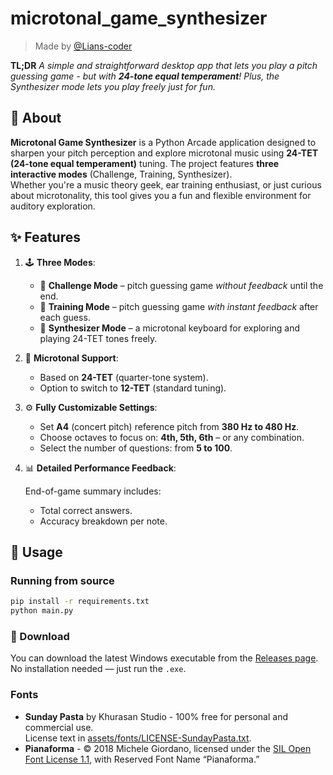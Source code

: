 # microtonal_game_synthesizer

> Made by [@Lians-coder](https://github.com/Lians-coder)

**TL;DR**
_A simple and straightforward desktop app that lets you play a pitch guessing game - but with ***24-tone equal temperament***! Plus, the Synthesizer mode lets you play freely just for fun._

## 🎵 About

**Microtonal Game Synthesizer** is a Python Arcade application designed to sharpen your pitch perception and explore microtonal music using **24-TET (24-tone equal temperament)** tuning. The project features **three interactive modes** (Challenge, Training, Synthesizer).  
Whether you're a music theory geek, ear training enthusiast, or just curious about microtonality, this tool gives you a fun and flexible environment for auditory exploration.  

## ✨ Features

1. 🕹️ **Three Modes**:

   - 🎯 **Challenge Mode** – pitch guessing game _without feedback_ until the end.
   - 🧠 **Training Mode** – pitch guessing game _with instant feedback_ after each guess.
   - 🎹 **Synthesizer Mode** – a microtonal keyboard for exploring and playing 24-TET tones freely.

2. 📐 **Microtonal Support**:

   - Based on **24-TET** (quarter-tone system).
   - Option to switch to **12-TET** (standard tuning).

3. ⚙️ **Fully Customizable Settings**:

   - Set **A4** (concert pitch) reference pitch from **380 Hz to 480 Hz**.
   - Choose octaves to focus on: **4th, 5th, 6th** – or any combination.
   - Select the number of questions: from **5 to 100**.

4. 📊 **Detailed Performance Feedback**:

   End-of-game summary includes:
     - Total correct answers.
     - Accuracy breakdown per note.

## 🚀 Usage

### Running from source

```bash
pip install -r requirements.txt
python main.py
```

### 🔽 Download

You can download the latest Windows executable from the [Releases page](https://github.com/Lians-coder/microtonal_game_synthesizer/releases).  
No installation needed — just run the `.exe`.  

### Fonts

- **Sunday Pasta** by Khurasan Studio - 100% free for personal and commercial use.  
  License text in [assets/fonts/LICENSE-SundayPasta.txt](assets/fonts/LICENSE-Sunday-Pasta.txt).  
- **Pianaforma** - © 2018 Michele Giordano, licensed under the [SIL Open Font License 1.1](assets/fonts/LICENSE-Pianaforma.txt), with Reserved Font Name “Pianaforma.”  
